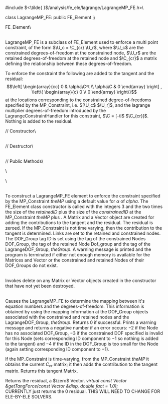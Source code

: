 \
\#include $<\tilde{ }$/analysis/fe_ele/lagrange/LagrangeMP_FE.h$>$\

class LagrangeMP_FE: public FE_Element ;\

FE_Element\

\
LagrangeMP_FE is a subclass of FE_Element used to enforce a multi point
constraint, of the form $\U_c = \C_{cr} \U_r$, where $\U_c$ are the
constrained degrees-of-freedom at the constrained node, $\U_r$ are the
retained degrees-of-freedom at the retained node and $\C_{cr}$ a matrix
defining the relationship between these degrees-of-freedom.

To enforce the constraint the following are added to the tangent and the
residual:
$$\left[ \begin{array}{cc} 0 & \alpha\C^t \\ \alpha\C & 0 \end{array}
\right] ,
\left\{ \begin{array}{c} 0 \\ 0 \end{array} \right\}$$ at the locations
corresponding to the constrained degree-of-freedoms specified by the
MP_Constraint, i.e. $[\U_c$ $\U_r]$, and the lagrange multiplier
degrees-of-freedom introduced by the LagrangeConstraintHandler for this
constraint, $\C = [-\I$ $\C_{cr}]$. Nothing is added to the residual.

// Constructor\

\
// Destructor\

\
// Public Methods\

\

\

\
To construct a LagrangeMP_FE element to enforce the constraint specified
by the MP_Constraint *theMP* using a default value for $\alpha$ of
$alpha$. The FE_Element class constructor is called with the integers
$3$ and the two times the size of the *retainedID* plus the size of the
*constrainedID* at the MP_Constraint *theMP* plus . A Matrix and a
Vector object are created for adding the contributions to the tangent
and the residual. The residual is zeroed. If the MP_Constraint is not
time varying, then the contribution to the tangent is determined. Links
are set to the retained and constrained nodes. The DOF_Group tag ID is
set using the tag of the constrained Nodes DOF_Group, the tag of the
retained Node Dof_group and the tag of the LagrangeDOF_Group,
*theGroup*. A warning message is printed and the program is terminated
if either not enough memory is available for the Matrices and Vector or
the constrained and retained Nodes of their DOF_Groups do not exist.

\
Invokes delete on any Matrix or Vector objects created in the
constructor that have not yet been destroyed.

\
Causes the LagrangeMP_FE to determine the mapping between it's equation
numbers and the degrees-of-freedom. This information is obtained by
using the mapping information at the DOF_Group objects associated with
the constrained and retained nodes and the LagrangeDOF_Group,
*theGroup*. Returns $0$ if successful. Prints a warning message and
returns a negative number if an error occurs: $-2$ if the Node has no
associated DOF_Group, $-3$ if the constrained DOF specified is invalid
for this Node (sets corresponding ID component to $-1$ so nothing is
added to the tangent) and $-4$ if the ID in the DOF_Group is too small
for the Node (again setting corresponding ID component to $-1$).

If the MP_Constraint is time-varying, from the MP_Constraint *theMP* it
obtains the current $C_{cr}$ matrix; it then adds the contribution to
the tangent matrix. Returns this tangent Matrix.


Returns the residual, a $\zero$ Vector.
*virtual const Vector &getTangForce(const Vector &disp, double fact =
1.0);* \
CURRENTLY just returns the $0$ residual. THIS WILL NEED TO CHANGE FOR
ELE-BY-ELE SOLVERS.
